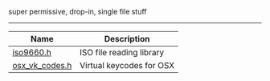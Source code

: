 super permissive, drop-in, single file stuff

------------

| Name  | Description  |
| ------------ | ------------ |
| [iso9660.h](iso9660.h) | ISO file reading library |
| [osx_vk_codes.h](osx_vk_codes.h) | Virtual keycodes for OSX |
